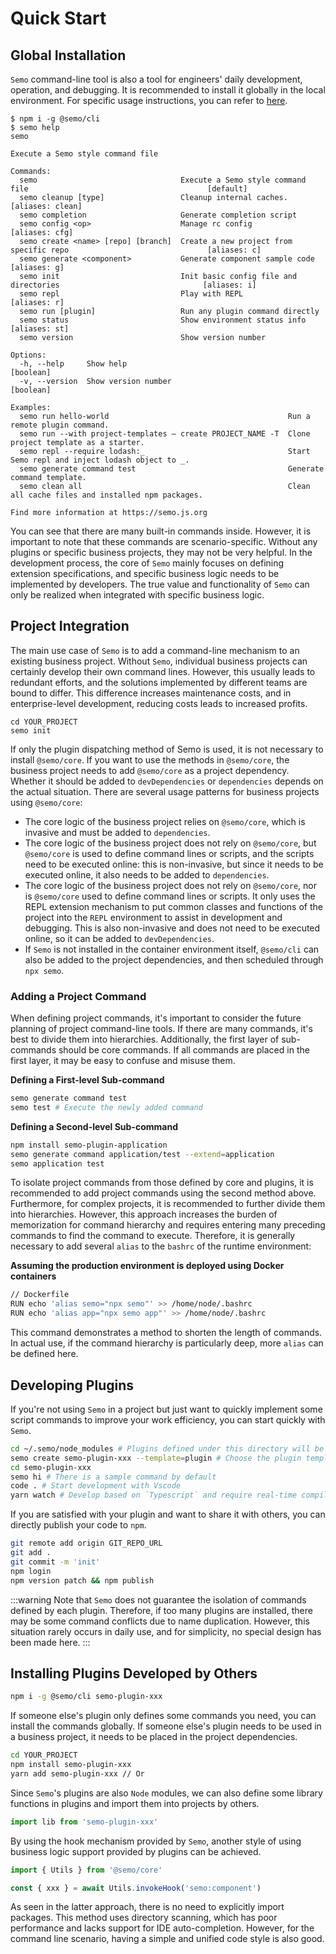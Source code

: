 # Quick Start

## Global Installation

`Semo` command-line tool is also a tool for engineers' daily development, operation, and debugging. It is recommended to install it globally in the local environment. For specific usage instructions, you can refer to [here](https://semo.js.org).

```
$ npm i -g @semo/cli
$ semo help
semo

Execute a Semo style command file

Commands:
  semo                                Execute a Semo style command file                                        [default]
  semo cleanup [type]                 Cleanup internal caches.                                          [aliases: clean]
  semo completion                     Generate completion script
  semo config <op>                    Manage rc config                                                    [aliases: cfg]
  semo create <name> [repo] [branch]  Create a new project from specific repo                               [aliases: c]
  semo generate <component>           Generate component sample code                                        [aliases: g]
  semo init                           Init basic config file and directories                                [aliases: i]
  semo repl                           Play with REPL                                                        [aliases: r]
  semo run [plugin]                   Run any plugin command directly
  semo status                         Show environment status info                                         [aliases: st]
  semo version                        Show version number

Options:
  -h, --help     Show help                                                                                     [boolean]
  -v, --version  Show version number                                                                           [boolean]

Examples:
  semo run hello-world                                        Run a remote plugin command.
  semo run --with project-templates — create PROJECT_NAME -T  Clone project template as a starter.
  semo repl --require lodash:_                                Start Semo repl and inject lodash object to _.
  semo generate command test                                  Generate command template.
  semo clean all                                              Clean all cache files and installed npm packages.

Find more information at https://semo.js.org
```

You can see that there are many built-in commands inside. However, it is important to note that these commands are scenario-specific. Without any plugins or specific business projects, they may not be very helpful. In the development process, the core of `Semo` mainly focuses on defining extension specifications, and specific business logic needs to be implemented by developers. The true value and functionality of `Semo` can only be realized when integrated with specific business logic.

## Project Integration

The main use case of `Semo` is to add a command-line mechanism to an existing business project. Without `Semo`, individual business projects can certainly develop their own command lines. However, this usually leads to redundant efforts, and the solutions implemented by different teams are bound to differ. This difference increases maintenance costs, and in enterprise-level development, reducing costs leads to increased profits.

```
cd YOUR_PROJECT
semo init
```

If only the plugin dispatching method of Semo is used, it is not necessary to install `@semo/core`. If you want to use the methods in `@semo/core`, the business project needs to add `@semo/core` as a project dependency. Whether it should be added to `devDependencies` or `dependencies` depends on the actual situation. There are several usage patterns for business projects using `@semo/core`:

- The core logic of the business project relies on `@semo/core`, which is invasive and must be added to `dependencies`.
- The core logic of the business project does not rely on `@semo/core`, but `@semo/core` is used to define command lines or scripts, and the scripts need to be executed online: this is non-invasive, but since it needs to be executed online, it also needs to be added to `dependencies`.
- The core logic of the business project does not rely on `@semo/core`, nor is `@semo/core` used to define command lines or scripts. It only uses the REPL extension mechanism to put common classes and functions of the project into the `REPL` environment to assist in development and debugging. This is also non-invasive and does not need to be executed online, so it can be added to `devDependencies`.
- If `Semo` is not installed in the container environment itself, `@semo/cli` can also be added to the project dependencies, and then scheduled through `npx semo`.

### Adding a Project Command

When defining project commands, it's important to consider the future planning of project command-line tools. If there are many commands, it's best to divide them into hierarchies. Additionally, the first layer of sub-commands should be core commands. If all commands are placed in the first layer, it may be easy to confuse and misuse them.

**Defining a First-level Sub-command**

```bash
semo generate command test
semo test # Execute the newly added command
```

**Defining a Second-level Sub-command**

```bash
npm install semo-plugin-application
semo generate command application/test --extend=application
semo application test
```

To isolate project commands from those defined by core and plugins, it is recommended to add project commands using the second method above. Furthermore, for complex projects, it is recommended to further divide them into hierarchies. However, this approach increases the burden of memorization for command hierarchy and requires entering many preceding commands to find the command to execute. Therefore, it is generally necessary to add several `alias` to the `bashrc` of the runtime environment:

**Assuming the production environment is deployed using Docker containers**

```bash
// Dockerfile
RUN echo 'alias semo="npx semo"' >> /home/node/.bashrc
RUN echo 'alias app="npx semo app"' >> /home/node/.bashrc
```

This command demonstrates a method to shorten the length of commands. In actual use, if the command hierarchy is particularly deep, more `alias` can be defined here.

## Developing Plugins

If you're not using `Semo` in a project but just want to quickly implement some script commands to improve your work efficiency, you can start quickly with `Semo`.

```bash
cd ~/.semo/node_modules # Plugins defined under this directory will be globally loaded
semo create semo-plugin-xxx --template=plugin # Choose the plugin template
cd semo-plugin-xxx
semo hi # There is a sample command by default
code . # Start development with Vscode
yarn watch # Develop based on `Typescript` and require real-time compilation
```

If you are satisfied with your plugin and want to share it with others, you can directly publish your code to `npm`.

```bash
git remote add origin GIT_REPO_URL
git add .
git commit -m 'init'
npm login
npm version patch && npm publish
```

:::warning
Note that `Semo` does not guarantee the isolation of commands defined by each plugin. Therefore, if too many plugins are installed, there may be some command conflicts due to name duplication. However, this situation rarely occurs in daily use, and for simplicity, no special design has been made here.
:::

## Installing Plugins Developed by Others

```bash
npm i -g @semo/cli semo-plugin-xxx
```

If someone else's plugin only defines some commands you need, you can install the commands globally. If someone else's plugin needs to be used in a business project, it needs to be placed in the project dependencies.

```bash
cd YOUR_PROJECT
npm install semo-plugin-xxx
yarn add semo-plugin-xxx // Or
```

Since `Semo`'s plugins are also `Node` modules, we can also define some library functions in plugins and import them into projects by others.

```javascript
import lib from 'semo-plugin-xxx'
```

By using the hook mechanism provided by `Semo`, another style of using business logic support provided by plugins can be achieved.

```javascript
import { Utils } from '@semo/core'

const { xxx } = await Utils.invokeHook('semo:component')
```

As seen in the latter approach, there is no need to explicitly import packages. This method uses directory scanning, which has poor performance and lacks support for IDE auto-completion. However, for the command line scenario, having a simple and unified code style is also good.
